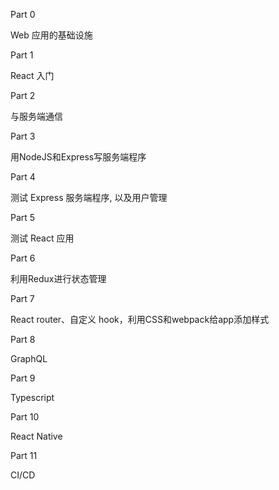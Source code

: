 Part 0

Web 应用的基础设施

Part 1

React 入门

Part 2

与服务端通信

Part 3

用NodeJS和Express写服务端程序

Part 4

测试 Express 服务端程序, 以及用户管理

Part 5

测试 React 应用

Part 6

利用Redux进行状态管理

Part 7

React router、自定义 hook，利用CSS和webpack给app添加样式

Part 8

GraphQL

Part 9

Typescript

Part 10

React Native

Part 11

CI/CD